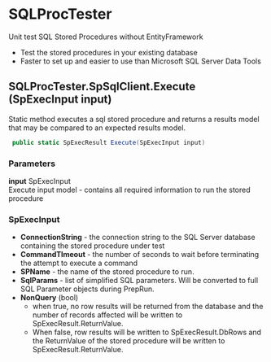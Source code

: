 # SQLProcTester
Unit test SQL Stored Procedures without EntityFramework
* Test the stored procedures in your existing database
* Faster to set up and easier to use than Microsoft SQL Server Data Tools

## SQLProcTester.SpSqlClient.Execute (SpExecInput input)
Static method executes a sql stored procedure and returns a results model that may be compared to an expected results model.


```C#
 public static SpExecResult Execute(SpExecInput input)
```

### Parameters
**input** SpExecInput
<br/> Execute input model - contains all required information to run the stored procedure


### SpExecInput
* **ConnectionString** - the connection string to the SQL Server database containing the stored procedure under test
* **CommandTImeout** - the number of seconds to wait before terminating the attempt to execute a command
* **SPName** - the name of the stored procedure to run.
* **SqlParams** - list of simplified SQL parameters. Will be converted to full SQL Parameter objects during PrepRun. 
* **NonQuery** (bool) 
   * when true, no row results will be returned from the database and the number of records affected will be written to SpExecResult.ReturnValue.
   * When false, row results will be written to SpExecResult.DbRows and the ReturnValue of the stored procedure will be written to SpExecResult.ReturnValue.
```
